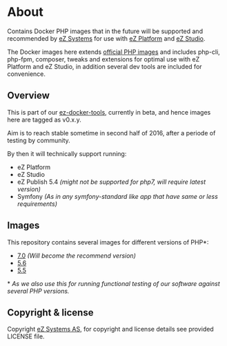 # About

Contains Docker PHP images that in the future will be supported and recommended by [eZ Systems](http://ez.no/)
for use with [eZ Platform](http://ezplatform.com/) and [eZ Studio](http://ezstudio.com/).

The Docker images here extends [official PHP images](https://hub.docker.com/_/php/) and includes php-cli, php-fpm, composer,
tweaks and extensions for optimal use with eZ Platform and eZ Studio, in addition several dev tools are included for convenience.


## Overview

This is part of our [ez-docker-tools](https://github.com/ezsystems/docker-tools), currently in beta, and hence images
here are tagged as v0.x.y.

Aim is to reach stable sometime in second half of 2016, after a periode of testing by community.

By then it will technically support running:
- eZ Platform
- eZ Studio
- eZ Publish 5.4 *(might not be supported for php7, will require latest version)*
- Symfony *(As in any symfony-standard like app that have same or less requirements)*

## Images

This repository contains several images for different versions of PHP\*:
- [7.0](php/Dockerfile-7.0) *(Will become the recommend version)*
- [5.6](php/Dockerfile-5.6)
- [5.5](php/Dockerfile-5.5)

\* *As we also use this for running functional testing of our software against several PHP versions.*

## Copyright & license
Copyright [eZ Systems AS](http://ez.no/), for copyright and license details see provided LICENSE file.
